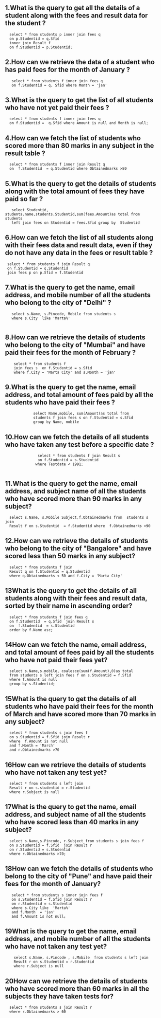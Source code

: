 ##  1.What is the query to get all the details of a student along with the fees and result data for the student ?
   ```
     select * from students p inner join fees q
     on p.Studentid = q.Sfid
     inner join Result f
     on f.Studentid = p.Studentid;
  ```
##  2.How can we retrieve the data of a student who has paid fees for the month of January ?
   ```
      select * from students f inner join fees q
      on f.Studentid = q. Sfid where Month = 'jan'
   ```      
##  3.What is the query to get the list of all students who have not yet paid their fees ?
   ```
     select * from students f inner join fees q
     on f.Studentid =  q.Sfid where Amount is null and Month is null;
  ```     

## 4.How can we fetch the list of students who scored more than 80 marks in any subject in the result table ?
   ```
     select * from students f inner join Result q 
     on  f.Studentid  = q.Studentid where Obtainedmarks >80
  ```     
## 5.What is the query to get the details of students along with the total amount of fees they have paid so far ?
  ```
     select Studentid, students.name,students.Studentid,sum(fees.Amount)as total from students
     left join fees on Studentid = fees.Sfid group by  Studentid
  ```    
## 6.How can we fetch the list of all students along with their fees data and result data, even if they do not have any data in the fees or result table ?
  ```
   select * from students f join Result q
   on f.Studentid = q.Studentid
   join fees p on p.Sfid = f.Studentid
  ```     
## 7.What is the query to get the name, email address, and mobile number of all the students who belong to the city of "Delhi" ?
  ```
     select s.Name, s.Pincode, Mobile from students s
     where s.City  like 'Marta%'
            
  ```      

## 8.How can we retrieve the details of students who belong to the city of "Mumbai" and have paid their fees for the month of February ?
  ```
      select * from students f 
      join fees s  on f.Studentid = s.Sfid 
      where f.City = 'Marta City' and s.Month = 'jan' 
   ```        
            
## 9.What is the query to get the name, email address, and total amount of fees paid by all the students who have paid their fees ?
   ```
                select Name,mobile, sum(Amount)as total from 
                students f join fees s on f.Studentid = s.Sfid
                group by Name, mobile
  ```      
## 10.How can we fetch the details of all students who have taken any test before a specific date   ?
  ```
                 select * from students f join Result s
                 on f.Studentid = s.Studentid
                where Testdate < 1991;
                
 ```      
 
  
## 11.What is the query to get the name, email address, and subject name of all the students who have scored more than 90 marks in any subject?
  ``` 
    select s.Name, s.Mobile Subject,f.Obtainedmarks from  students s join 
    Result f on s.Studentid  = f.Studentid where  f.Obtainedmarks >90
``` 
## 12.How can we retrieve the details of students who belong to the city of "Bangalore" and have scored less than 50 marks in any subject?
  ```
    select * from students f join 
    Result q on f.Studentid = q.Studentid
    where q.Obtainedmarks < 50 and f.City = 'Marta City'
 ```  
## 13What is the query to get the details of all students along with their fees and result data, sorted by their name in ascending order?
  ```
    select * from students f join fees q 
    on f.Studentid  = q.Sfid  join Result s 
    on  f.Studentid  = s.Studentid 
    order by f.Name asc;
 ```  
## 14How can we fetch the name, email address, and total amount of fees paid by all the students who have not paid their fees yet?
  ```
    select s.Name,s.mobile, coalesce(sum(f.Amount),0)as total 
    from students s left join fees f on s.Studentid = f.Sfid
    where f.Amount is null 
    group by s.Studentid;
```   
## 15What is the query to get the details of all students who have paid their fees for the month of March and have scored more than 70 marks in any subject?
   ```
     select * from students s join fees f
     on s.Studentid = f.Sfid join Result r 
     where  f.Amount is not null 
     and f.Month = 'March'
     and r.Obtainedmarks >70 
 ```    
## 16How can we retrieve the details of students who have not taken any test yet?
   ```
     select * from students s left join 
     Result r on s.studentid = r.Studentid
     where r.Subject is null
 ```    
## 17What is the query to get the name, email address, and subject name of all the students who have scored less than 40 marks in any subject?
   ```
     select s.Name,s.Pincode, r.Subject from students s join fees f 
     on s.Studentid = f.Sfid  join Result r 
     on r.Studentid = s.Studentid
     where r.Obtainedmarks >70;
  ```   
## 18How can we fetch the details of students who belong to the city of "Pune" and have paid their fees for the month of January?
   ```
      select * from students s inner join fees f 
      on s.Studentid = f.Sfid join Result r 
      on r.Studentid = s.Studentid
      where s.City like  'Marta%'
      and f.Month  = 'jan'
      and f.Amount is not null;
 ```     
## 19What is the query to get the name, email address, and mobile number of all the students who have not taken any test yet?
   ```
       select s.Name, s.Pincode , s.Mobile  from students s left join 
       Result r on s.Studentid = r.Studentid
       where r.Subject is null
 ```      
## 20How can we retrieve the details of students who have scored more than 60 marks in all the subjects they have taken tests for? 
   ```
     select * from students s join Result r
     where r.Obtainedmarks > 60
  ```      
 
